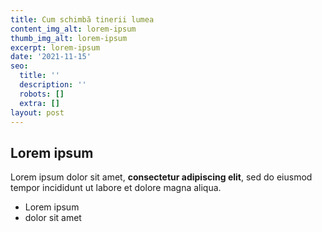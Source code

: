 ```yaml
---
title: Cum schimbă tinerii lumea
content_img_alt: lorem-ipsum
thumb_img_alt: lorem-ipsum
excerpt: lorem-ipsum
date: '2021-11-15'
seo:
  title: ''
  description: ''
  robots: []
  extra: []
layout: post
---
```

## Lorem ipsum

Lorem ipsum dolor sit amet, **consectetur adipiscing elit**, sed do eiusmod tempor incididunt ut labore et dolore magna aliqua.

- Lorem ipsum
- dolor sit amet